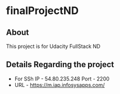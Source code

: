 # finalProjectND
## About
This project is for Udacity FullStack ND
## Details Regarding the project
* For SSh
  IP - 54.80.235.248 Port - 2200
* URL - https://m.iap.infosysapps.com/

